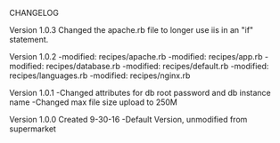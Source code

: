CHANGELOG

Version 1.0.3
Changed the apache.rb file to longer use iis in an "if" statement.

Version 1.0.2
-modified:   recipes/apache.rb
-modified:   recipes/app.rb
-modified:   recipes/database.rb
-modified:   recipes/default.rb
-modified:   recipes/languages.rb
-modified:   recipes/nginx.rb



Version 1.0.1
-Changed attributes for db root password and db instance name
-Changed max file size upload to 250M


Version 1.0.0
Created 9-30-16
-Default Version, unmodified from supermarket
